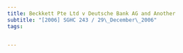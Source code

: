 ```yaml
---
title: Beckkett Pte Ltd v Deutsche Bank AG and Another 
subtitle: "[2006] SGHC 243 / 29\_December\_2006"
tags:


---
```


